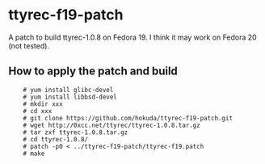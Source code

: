 ttyrec-f19-patch
================

A patch to build ttyrec-1.0.8 on Fedora 19. I think it may work on Fedora 20 (not tested).

## How to apply the patch and build

        # yum install glibc-devel
        # yum install libbsd-devel
        # mkdir xxx
        # cd xxx
        # git clone https://github.com/hokuda/ttyrec-f19-patch.git 
        # wget http://0xcc.net/ttyrec/ttyrec-1.0.8.tar.gz
        # tar zxf ttyrec-1.0.8.tar.gz
        # cd ttyrec-1.0.8/
        # patch -p0 < ../ttyrec-f19-patch/ttyrec-f19.patch
        # make
